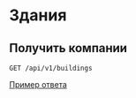 # Здания

## Получить компании 

    GET /api/v1/buildings

[Пример ответа](json/buildings.json.md)
